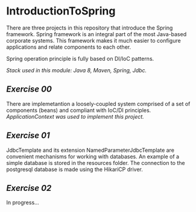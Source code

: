 # IntroductionToSpring

There are three projects in this repository that introduce the Spring framework.
Spring framework is an integral part of the most Java-based corporate systems. This framework
makes it much easier to configure applications and relate components to each other. 

Spring operation principle is fully based on DI/IoC patterns.

*Stack used in this module: Java 8, Maven, Spring, Jdbc.*

## *Exercise 00*

There are implemetantion a loosely-coupled system comprised of a set of components (beans) and compliant with IoC/DI principles.
*ApplicationContext was used to implement this project.*

## *Exercise 01*

JdbcTemplate and its extension NamedParameterJdbcTemplate are convenient mechanisms for working with databases. 
An example of a simple database is stored in the resources folder.
The connection to the postgresql database is made using the HikariCP driver.

## *Exercise 02*

In progress...
